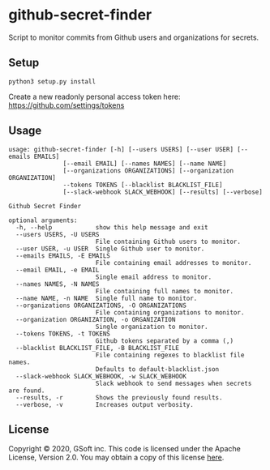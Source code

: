 # github-secret-finder

Script to monitor commits from Github users and organizations for secrets.

## Setup
```
python3 setup.py install
```

Create a new readonly personal access token here: https://github.com/settings/tokens

## Usage
```
usage: github-secret-finder [-h] [--users USERS] [--user USER] [--emails EMAILS]
               [--email EMAIL] [--names NAMES] [--name NAME]
               [--organizations ORGANIZATIONS] [--organization ORGANIZATION]
               --tokens TOKENS [--blacklist BLACKLIST_FILE]
               [--slack-webhook SLACK_WEBHOOK] [--results] [--verbose]

Github Secret Finder

optional arguments:
  -h, --help            show this help message and exit
  --users USERS, -U USERS
                        File containing Github users to monitor.
  --user USER, -u USER  Single Github user to monitor.
  --emails EMAILS, -E EMAILS
                        File containing email addresses to monitor.
  --email EMAIL, -e EMAIL
                        Single email address to monitor.
  --names NAMES, -N NAMES
                        File containing full names to monitor.
  --name NAME, -n NAME  Single full name to monitor.
  --organizations ORGANIZATIONS, -O ORGANIZATIONS
                        File containing organizations to monitor.
  --organization ORGANIZATION, -o ORGANIZATION
                        Single organization to monitor.
  --tokens TOKENS, -t TOKENS
                        Github tokens separated by a comma (,)
  --blacklist BLACKLIST_FILE, -B BLACKLIST_FILE
                        File containing regexes to blacklist file names.
                        Defaults to default-blacklist.json
  --slack-webhook SLACK_WEBHOOK, -w SLACK_WEBHOOK
                        Slack webhook to send messages when secrets are found.
  --results, -r         Shows the previously found results.
  --verbose, -v         Increases output verbosity.
```

## License

Copyright © 2020, GSoft inc. This code is licensed under the Apache License, Version 2.0. You may obtain a copy of this license [here](https://github.com/gsoft-inc/gsoft-license/blob/master/LICENSE).
